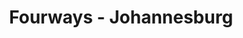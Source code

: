 ---
title: Fourways - Johannesburg
url: /fourways-johannesburg/
latitude: -26.024
longitude: 28.014
---